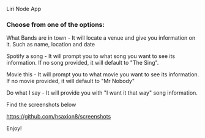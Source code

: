 Liri Node App

### Choose from one of the options:
What Bands are in town - It will locate a venue and give you information on it. Such as name, location and date

Spotify a song - It will prompt you to what song you want to see its information. If no song provided, it will default to "The Sing".

Movie this - It will prompt you to what movie you want to see its information. If no movie provided, it will default to "Mr Nobody"

Do what I say - It will provide you with "I want it that way" song information.

Find the screenshots below

https://github.com/hsaxion8/screenshots

Enjoy!

